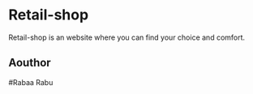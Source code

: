 # Retail-shop
Retail-shop is an website where you can find your choice and comfort.
## Aouthor
#Rabaa Rabu
